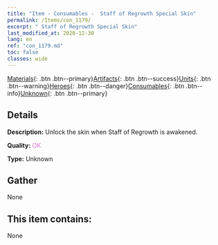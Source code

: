 ```yaml
---
title: "Item - Consumables -  Staff of Regrowth Special Skin"
permalink: /Items/con_1179/
excerpt: " Staff of Regrowth Special Skin"
last_modified_at: 2020-12-30
lang: en
ref: "con_1179.md"
toc: false
classes: wide
---
```

 [Materials](/Items/){: .btn .btn--primary}[Artifacts](/Items/Artifacts/){: .btn .btn--success}[Units](/Items/Units/){: .btn .btn--warning}[Heroes](/Items/Heroes/){: .btn .btn--danger}[Consumables](/Items/Consumables/){: .btn .btn--info}[Unknown](/Items/Unknown/){: .btn .btn--primary}

## Details
 **Description:** Unlock the skin when Staff of Regrowth is awakened.

 **Quality:** <span style="color: #DA70D6">OK</span>

 **Type:** Unknown

## Gather

  None

## This item contains:

  None

